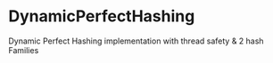 # DynamicPerfectHashing
Dynamic Perfect Hashing implementation with thread safety & 2 hash Families

